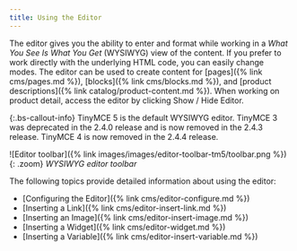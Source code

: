 ```yaml
---
title: Using the Editor
---
```


The editor gives you the ability to enter and format while working in a _What You See Is What You Get_ (WYSIWYG) view of the content. If you prefer to work directly with the underlying HTML code, you can easily change modes. The editor can be used to create content for [pages]({% link cms/pages.md %}), [blocks]({% link cms/blocks.md %}), and [product descriptions]({% link catalog/product-content.md %}). When working on product detail, access the editor by clicking <span class="btn">Show / Hide Editor</span>.

{:.bs-callout-info}
TinyMCE 5 is the default WYSIWYG editor. TinyMCE 3 was deprecated in the 2.4.0 release and is now removed in the 2.4.3 release. TinyMCE 4 is now removed in the 2.4.4 release.

![Editor toolbar]({% link images/images/editor-toolbar-tm5/toolbar.png %}){: .zoom}
_WYSIWYG editor toolbar_

The following topics provide detailed information about using the editor:

- [Configuring the Editor]({% link cms/editor-configure.md %})
- [Inserting a Link]({% link cms/editor-insert-link.md %})
- [Inserting an Image]({% link cms/editor-insert-image.md %})
- [Inserting a Widget]({% link cms/editor-widget.md %})
- [Inserting a Variable]({% link cms/editor-insert-variable.md %})
